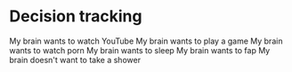# Decision tracking
My brain wants to watch YouTube
My brain wants to play a game
My brain wants to watch porn
My brain wants to sleep
My brain wants to fap
My brain doesn't want to take a shower
